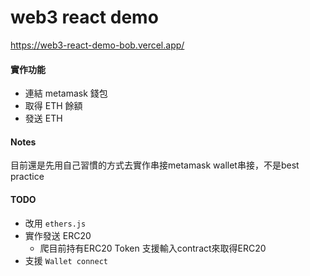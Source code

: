 # web3 react demo

https://web3-react-demo-bob.vercel.app/

#### 實作功能

- 連結 metamask 錢包
- 取得 ETH 餘額
- 發送 ETH


#### Notes

目前還是先用自己習慣的方式去實作串接metamask wallet串接，不是best practice

#### TODO

* 改用 `ethers.js`
* 實作發送 ERC20
  * 爬目前持有ERC20 Token  支援輸入contract來取得ERC20
* 支援 `Wallet connect`

